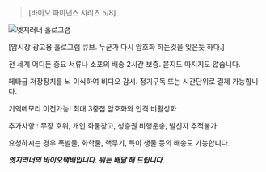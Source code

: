 > [바이오 파이낸스 시리즈 5/8] 

![엣지러너 홀로그램](/resources/lore/edgerunner%20holo.png)

[암시장 광고용 홀로그램 큐브. 누군가 다시 암호화 하는것을 잊은듯 하다.]

전 세계 어디든 중요 서류나 소포의 배송 2시간 보증. 묻지도 따지지도 않습니다.

페타급 저장장치를 뇌 이식하여 비디오 감시. 정기구독 또는 시간단위로 결제 가능합니다.

기억메모리 이전가능! 최대 3중첩 암호화와 인격 비활성화

추가사항 : 무장 호위, 개인 화물창고, 성층권 비행운송, 발신자 추적불가

요청하시는 경우 폭발물, 화학물, 핵무기, 특이 생물 등의 배송도 가능합니다.

***엣지러너의 바이오택배입니다. 뭐든 배달 해 드립니다.***
